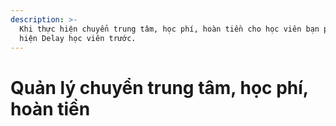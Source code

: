 ```yaml
---
description: >-
  Khi thực hiện chuyển trung tâm, học phí, hoàn tiền cho học viên bạn phải thực
  hiện Delay học viên trước.
---
```


# Quản lý chuyển trung tâm, học phí, hoàn tiền

